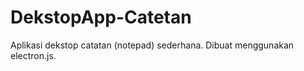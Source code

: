 # DekstopApp-Catetan

Aplikasi dekstop catatan (notepad) sederhana. Dibuat menggunakan electron.js.
